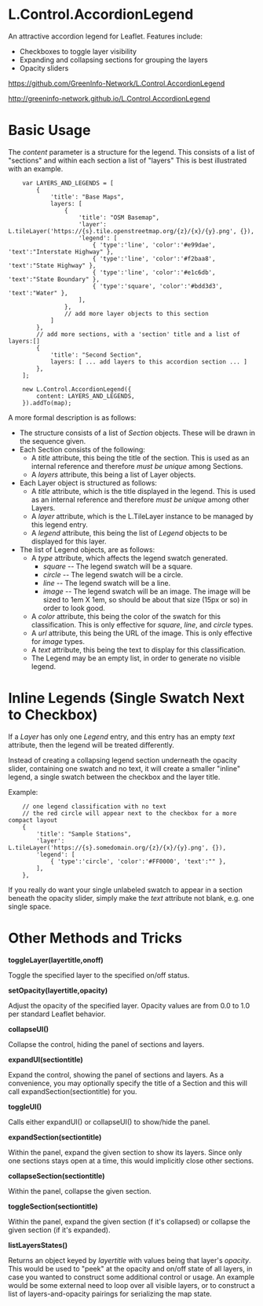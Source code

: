 # L.Control.AccordionLegend

An attractive accordion legend for Leaflet. Features include:
* Checkboxes to toggle layer visibility
* Expanding and collapsing sections for grouping the layers
* Opacity sliders

https://github.com/GreenInfo-Network/L.Control.AccordionLegend

http://greeninfo-network.github.io/L.Control.AccordionLegend



# Basic Usage

The *content* parameter is a structure for the legend. This consists of a list of "sections" and within each section a list of "layers" This is best illustrated with an example.

```
    var LAYERS_AND_LEGENDS = [
        {
            'title': "Base Maps",
            layers: [
                {
                    'title': "OSM Basemap",
                    'layer': L.tileLayer('https://{s}.tile.openstreetmap.org/{z}/{x}/{y}.png', {}),
                    'legend': [
                        { 'type':'line', 'color':'#e99dae', 'text':"Interstate Highway" },
                        { 'type':'line', 'color':'#f2baa8', 'text':"State Highway" },
                        { 'type':'line', 'color':'#e1c6db', 'text':"State Boundary" },
                        { 'type':'square', 'color':'#bdd3d3', 'text':"Water" },
                    ],
                },
                // add more layer objects to this section
            ]
        },
        // add more sections, with a 'section' title and a list of layers:[]
        {
            'title': "Second Section",
            layers: [ ... add layers to this accordion section ... ]
        },
    ];

    new L.Control.AccordionLegend({
        content: LAYERS_AND_LEGENDS,
    }).addTo(map);
```

A more formal description is as follows:
* The structure consists of a list of *Section* objects. These will be drawn in the sequence given.
* Each Section consists of the following:
    * A *title* attribute, this being the title of the section. This is used as an internal reference and therefore *must be unique* among Sections.
    * A *layers* attribute, this being a list of Layer objects.
* Each Layer object is structured as follows:
    * A *title* attribute, which is the title displayed in the legend. This is used as an internal reference and therefore *must be unique* among other Layers.
    * A *layer* attribute, which is the L.TileLayer instance to be managed by this legend entry.
    * A *legend* attribute, this being the list of *Legend* objects to be displayed for this layer.
* The list of Legend objects, are as follows:
    * A *type* attribute, which affects the legend swatch generated.
        * *square* -- The legend swatch will be a square.
        * *circle* -- The legend swatch will be a circle.
        * *line* -- The legend swatch will be a line.
        * *image* -- The legend swatch will be an image. The image will be sized to 1em X 1em, so should be about that size (15px or so) in order to look good.
    * A *color* attribute, this being the color of the swatch for this classification. This is only effective for *square*, *line*, and *circle* types.
    * A *url* attribute, this being the URL of the image. This is only effective for *image* types.
    * A *text* attribute, this being the text to display for this classification.
    * The Legend may be an empty list, in order to generate no visible legend.



# Inline Legends (Single Swatch Next to Checkbox)

If a *Layer* has only one *Legend* entry, and this entry has an empty *text* attribute, then the legend will be treated differently.

Instead of creating a collapsing legend section underneath the opacity slider, containing one swatch and no text, it will create a smaller "inline" legend, a single swatch between the checkbox and the layer title.

Example:
```
    // one legend classification with no text
    // the red circle will appear next to the checkbox for a more compact layout
    {
        'title': "Sample Stations",
        'layer': L.tileLayer('https://{s}.somedomain.org/{z}/{x}/{y}.png', {}),
        'legend': [
            { 'type':'circle', 'color':'#FF0000', 'text':"" },
        ],
    },
```

If you really do want your single unlabeled swatch to appear in a section beneath the opacity slider, simply make the *text* attribute not blank, e.g. one single space.



# Other Methods and Tricks

**toggleLayer(layertitle,onoff)**

Toggle the specified layer to the specified on/off status.

**setOpacity(layertitle,opacity)**

Adjust the opacity of the specified layer. Opacity values are from 0.0 to 1.0 per standard Leaflet behavior.

**collapseUI()**

Collapse the control, hiding the panel of sections and layers.

**expandUI(sectiontitle)**

Expand the control, showing the panel of sections and layers. As a convenience, you may optionally specify the title of a Section and this will call expandSection(sectiontitle) for you.

**toggleUI()**

Calls either expandUI() or collapseUI() to show/hide the panel.

**expandSection(sectiontitle)**

Within the panel, expand the given section to show its layers. Since only one sections stays open at a time, this would implicitly close other sections.

**collapseSection(sectiontitle)**

Within the panel, collapse the given section.

**toggleSection(sectiontitle)**

Within the panel, expand the given section (f it's collapsed) or collapse the given section (if it's expanded).

**listLayersStates()**

Returns an object keyed by *layertitle* with values being that layer's *opacity*. This would be used to "peek" at the opacity and on/off state of all layers, in case you wanted to construct some additional control or usage. An example would be some external need to loop over all visible layers, or to construct a list of layers-and-opacity pairings for serializing the map state.
